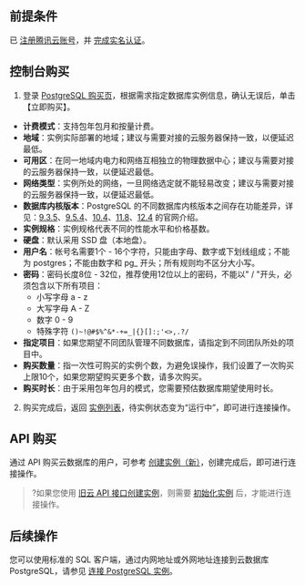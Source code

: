 
## 前提条件
已 [注册腾讯云账号](https://cloud.tencent.com/register?s_url=https%3A%2F%2Fcloud.tencent.com%2F)，并 [完成实名认证](https://console.cloud.tencent.com/developer)。

## 控制台购买
1. 登录 [PostgreSQL 购买页](https://buy.cloud.tencent.com/pgsql)，根据需求指定数据库实例信息，确认无误后，单击【立即购买】。
 - **计费模式**：支持包年包月和按量计费。
 - **地域**：实例实际部署的地域；建议与需要对接的云服务器保持一致，以便延迟最低。
 - **可用区**：在同一地域内电力和网络互相独立的物理数据中心；建议与需要对接的云服务器保持一致，以便延迟最低。
 - **网络类型**：实例所处的网络，一旦网络选定就不能轻易改变；建议与需要对接的云服务器保持一致，以便延迟最低。
 - **数据库内核版本**：PostgreSQL 的不同数据库内核版本之间存在功能差异，详见：[9.3.5](https://www.postgresql.org/docs/9.3/static/index.html)、[9.5.4](https://www.postgresql.org/docs/9.5/static/index.html)、[10.4](https://www.postgresql.org/docs/10/static/index.html)、[11.8](https://www.postgresql.org/docs/11/index.html)、[12.4](https://www.postgresql.org/docs/12/release-12-4.html) 的官网介绍。
 - **实例规格**：实例规格代表不同的性能水平和价格基数。
 - **硬盘**：默认采用 SSD 盘（本地盘）。
 - **用户名**：帐号名需要1个 - 16个字符，只能由字母、数字或下划线组成；不能为 postgres；不能由数字和 pg\_ 开头；所有规则均不区分大小写。
 - **密码**：密码长度8位 - 32位，推荐使用12位以上的密码，不能以" / "开头，必须包含以下所有项目：
     - 小写字母 a - z
     - 大写字母 A - Z
     - 数字 0 - 9
     - 特殊字符 `()~!@#$%^&*-+=_|{}[]:;'<>,.?/`
 - **指定项目**：如果您期望不同团队管理不同数据库，请指定到不同团队所处的项目中。
 - **购买数量**：指一次性可购买的实例个数，为避免误操作，我们设置了一次购买上限10个，如果您期望购买更多个数，请多次购买。
 - **购买时长**：由于采用包年包月的模式，您需要预估数据库期望使用时长。
2. 购买完成后，返回 [实例列表](https://console.cloud.tencent.com/postgres)，待实例状态变为“运行中”，即可进行连接操作。

## API 购买
通过 API 购买云数据库的用户，可参考 [创建实例（新）](https://cloud.tencent.com/document/product/409/56107)，创建完成后，即可进行连接操作。
>?如果您使用 [旧云 API 接口创建实例](https://cloud.tencent.com/document/api/409/16771)，则需要 [初始化实例](https://cloud.tencent.com/document/product/409/16774) 后，才能进行连接操作。

## 后续操作
您可以使用标准的 SQL 客户端，通过内网地址或外网地址连接到云数据库 PostgreSQL，请参见 [连接 PostgreSQL 实例](https://cloud.tencent.com/document/product/409/40429)。
